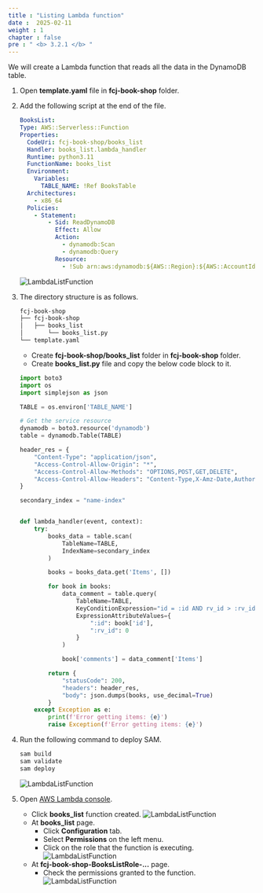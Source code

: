 ```yaml
---
title : "Listing Lambda function"
date :  2025-02-11
weight : 1
chapter : false
pre : " <b> 3.2.1 </b> "
---
```

We will create a Lambda function that reads all the data in the DynamoDB table.

1. Open **template.yaml** file in **fcj-book-shop** folder.

2. Add the following script at the end of the file.

    ```yml
    BooksList:
    Type: AWS::Serverless::Function
    Properties:
      CodeUri: fcj-book-shop/books_list
      Handler: books_list.lambda_handler
      Runtime: python3.11
      FunctionName: books_list
      Environment:
        Variables:
          TABLE_NAME: !Ref BooksTable
      Architectures:
        - x86_64
      Policies:
        - Statement:
            - Sid: ReadDynamoDB
              Effect: Allow
              Action:
                - dynamodb:Scan
                - dynamodb:Query
              Resource:
                - !Sub arn:aws:dynamodb:${AWS::Region}:${AWS::AccountId}:table/${booksTableName}
    ```

    ![LambdaListFunction](/images/temp/1/33.png?width=90pc)

3. The directory structure is as follows.

    ```txt
    fcj-book-shop
    ├── fcj-book-shop
    │   ├── books_list
    │       └── books_list.py
    └── template.yaml

    ```

    - Create **fcj-book-shop/books_list** folder in **fcj-book-shop** folder.
    - Create **books_list.py** file and copy the below code block to it.

    ```py
    import boto3
    import os
    import simplejson as json

    TABLE = os.environ['TABLE_NAME']

    # Get the service resource
    dynamodb = boto3.resource('dynamodb')
    table = dynamodb.Table(TABLE)

    header_res = {
        "Content-Type": "application/json",
        "Access-Control-Allow-Origin": "*",
        "Access-Control-Allow-Methods": "OPTIONS,POST,GET,DELETE",
        "Access-Control-Allow-Headers": "Content-Type,X-Amz-Date,Authorization,X-Api-Key,X-Amz-Security-Token",
    }

    secondary_index = "name-index"


    def lambda_handler(event, context):
        try:
            books_data = table.scan(
                TableName=TABLE,
                IndexName=secondary_index
            )

            books = books_data.get('Items', [])

            for book in books:
                data_comment = table.query(
                    TableName=TABLE,
                    KeyConditionExpression="id = :id AND rv_id > :rv_id",
                    ExpressionAttributeValues={
                        ":id": book['id'],
                        ":rv_id": 0
                    }
                )

                book['comments'] = data_comment['Items']

            return {
                "statusCode": 200,
                "headers": header_res,
                "body": json.dumps(books, use_decimal=True)
            }
        except Exception as e:
            print(f'Error getting items: {e}')
            raise Exception(f'Error getting items: {e}')
    ```

4. Run the following command to deploy SAM.

    ```bash
    sam build
    sam validate
    sam deploy
    ```

    ![LambdaListFunction](/images/temp/1/34.png?width=90pc)

5. Open [AWS Lambda console](https://ap-southeast-1.console.aws.amazon.com/lambda/home?region=ap-southeast-1#/functions).
    - Click **books_list** function created.
    ![LambdaListFunction](/images/temp/1/35.png?width=90pc)
    - At **books_list** page.
      - Click **Configuration** tab.
      - Select **Permissions** on the left menu.
      - Click on the role that the function is executing.
      ![LambdaListFunction](/images/temp/1/36.png?width=90pc)
    - At **fcj-book-shop-BooksListRole-...** page.
      - Check the permissions granted to the function.
      ![LambdaListFunction](/images/temp/1/37.png?width=90pc)
